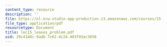 ```yaml
---
content_type: resource
description: ''
file: https://ol-ocw-studio-app-production.s3.amazonaws.com/courses/15-515-financial-accounting-fall-2003/29c4140c9adb7c62dc24403f93ac3650_lec15_leases_problem.pdf
file_type: application/pdf
resourcetype: Document
title: lec15_leases_problem.pdf
uid: 29c4140c-9adb-7c62-dc24-403f93ac3650
---
```

